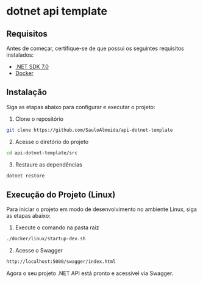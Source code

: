# dotnet api template

## Requisitos

Antes de começar, certifique-se de que possui os seguintes requisitos instalados:

- [.NET SDK 7.0](https://dotnet.microsoft.com/en-us/download/dotnet/7.0)
- [Docker](https://docs.docker.com/desktop/install/windows-install/)

## Instalação

Siga as etapas abaixo para configurar e executar o projeto:

1. Clone o repositório
```bash
git clone https://github.com/SauloAlmeida/api-dotnet-template
```

2. Acesse o diretório do projeto
```bash
cd api-dotnet-template/src
```

3. Restaure as dependências
```bash
dotnet restore
```

## Execução do Projeto (Linux)

Para iniciar o projeto em modo de desenvolvimento no ambiente Linux, siga as etapas abaixo:

1. Execute o comando na pasta raiz
```bash
./docker/linux/startup-dev.sh
```

2. Acesse o Swagger
```bash
http://localhost:5000/swagger/index.html
```

Agora o seu projeto .NET API está pronto e acessível via Swagger.